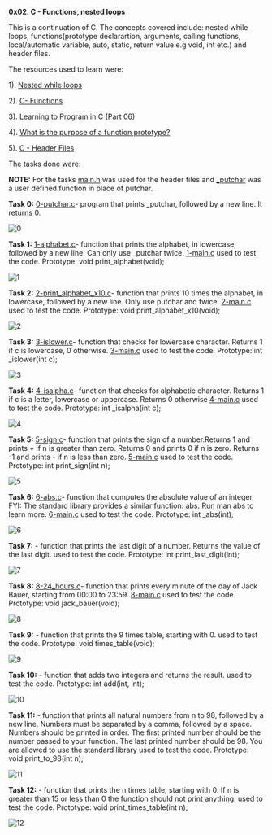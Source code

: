 **0x02. C - Functions, nested loops**

This is a continuation of C. The concepts covered include: nested while loops, functions(prototype declarartion, arguments, calling functions, local/automatic variable, auto, static, return value e.g void, int etc.) and header files.

The resources used to learn were:

1). [Nested while loops](https://www.youtube.com/watch?v=Z3iGeQ1gIss)

2). [C- Functions](https://www.tutorialspoint.com/cprogramming/c_functions.htm)

3). [Learning to Program in C (Part 06)](https://www.youtube.com/watch?v=qMlnFwYdqIw)

4). [What is the purpose of a function prototype?](https://www.geeksforgeeks.org/what-is-the-purpose-of-a-function-prototype/)

5). [C - Header Files](https://www.tutorialspoint.com/cprogramming/c_header_files.htm)

The tasks done were:

**NOTE:** For the tasks [main.h](https://github.com/Muthoni-Maryanne/alx-low_level_programming/blob/master/0x02-functions_nested_loops/main.h) was used for the header files and [_putchar](https://github.com/Muthoni-Maryanne/alx-low_level_programming/blob/master/0x02-functions_nested_loops/_putchar.c) was a user defined function in place of putchar.


**Task 0:**  [0-putchar.c](https://github.com/Muthoni-Maryanne/alx-low_level_programming/blob/master/0x02-functions_nested_loops/0-putchar.c)- program that prints _putchar, followed by a new line. It returns 0.

![0](https://github.com/Muthoni-Maryanne/alx-low_level_programming/assets/107298263/9ad67dbb-a4c3-423e-810e-62ef9f52e40e)

**Task 1:**  [1-alphabet.c](https://github.com/Muthoni-Maryanne/alx-low_level_programming/blob/master/0x02-functions_nested_loops/1-alphabet.c)- function that prints the alphabet, in lowercase, followed by a new line. Can only use _putchar twice. [1-main.c](https://github.com/Muthoni-Maryanne/alx-low_level_programming/blob/master/0x02-functions_nested_loops/1-main.c) used to test the code.
Prototype: void print_alphabet(void);

![1](https://github.com/Muthoni-Maryanne/alx-low_level_programming/assets/107298263/6b1364e2-d802-4e99-802b-c34046ff9c39)

**Task 2:**  [2-print_alphabet_x10.c](https://github.com/Muthoni-Maryanne/alx-low_level_programming/blob/master/0x02-functions_nested_loops/2-print_alphabet_x10.c)- function that prints 10 times the alphabet, in lowercase, followed by a new line. Only use putchar and twice. [2-main.c](https://github.com/Muthoni-Maryanne/alx-low_level_programming/blob/master/0x02-functions_nested_loops/2-main.c) used to test the code.
Prototype: void print_alphabet_x10(void);

![2](https://github.com/Muthoni-Maryanne/alx-low_level_programming/assets/107298263/c05e6b70-cc1c-45dd-a687-5e38a5ee4f94)

**Task 3:**  [3-islower.c](https://github.com/Muthoni-Maryanne/alx-low_level_programming/blob/master/0x02-functions_nested_loops/3-islower.c)-  function that checks for lowercase character. Returns 1 if c is lowercase, 0 otherwise. [3-main.c](https://github.com/Muthoni-Maryanne/alx-low_level_programming/blob/master/0x02-functions_nested_loops/3-main.c) used to test the code.
Prototype: int _islower(int c);

![3](https://github.com/Muthoni-Maryanne/alx-low_level_programming/assets/107298263/b8ff8b85-2daf-4e68-8644-e6a51308e54e)

**Task 4:**  [4-isalpha.c](https://github.com/Muthoni-Maryanne/alx-low_level_programming/blob/master/0x02-functions_nested_loops/4-isalpha.c)-  function that checks for alphabetic character. Returns 1 if c is a letter, lowercase or uppercase. Returns 0 otherwise
[4-main.c](https://github.com/Muthoni-Maryanne/alx-low_level_programming/blob/master/0x02-functions_nested_loops/4-main.c) used to test the code.
Prototype: int _isalpha(int c);

![4](https://github.com/Muthoni-Maryanne/alx-low_level_programming/assets/107298263/dbbbde41-1523-4217-969c-df924eb3d282)

**Task 5:**  [5-sign.c](https://github.com/Muthoni-Maryanne/alx-low_level_programming/blob/master/0x02-functions_nested_loops/5-sign.c)- function that prints the sign of a number.Returns 1 and prints + if n is greater than zero. Returns 0 and prints 0 if n is zero. Returns -1 and prints - if n is less than zero. [5-main.c](https://github.com/Muthoni-Maryanne/alx-low_level_programming/blob/master/0x02-functions_nested_loops/5-main.c) used to test the code. Prototype: int print_sign(int n);

![5](https://github.com/Muthoni-Maryanne/alx-low_level_programming/assets/107298263/f7bca79f-f6c9-4c49-b675-e7242e128dbc)


**Task 6:**  [6-abs.c](https://github.com/Muthoni-Maryanne/alx-low_level_programming/blob/master/0x02-functions_nested_loops/6-abs.c)- function that computes the absolute value of an integer. FYI: The standard library provides a similar function: abs. Run man abs to learn more. [6-main.c](https://github.com/Muthoni-Maryanne/alx-low_level_programming/blob/master/0x02-functions_nested_loops/6-main.c) used to test the code.
Prototype: int _abs(int);

![6](https://github.com/Muthoni-Maryanne/alx-low_level_programming/assets/107298263/dc295bb6-c3d8-46f5-9894-afcc40596ebb)


**Task 7:** []()- function that prints the last digit of a number. Returns the value of the last digit. []() used to test the code.
Prototype: int print_last_digit(int);

![7](https://github.com/Muthoni-Maryanne/alx-low_level_programming/assets/107298263/55951876-cb2c-4ab5-a941-d623b2b3b68d)


**Task 8:** [8-24_hours.c](https://github.com/Muthoni-Maryanne/alx-low_level_programming/blob/master/0x02-functions_nested_loops/8-24_hours.c)- function that prints every minute of the day of Jack Bauer, starting from 00:00 to 23:59. [8-main.c](https://github.com/Muthoni-Maryanne/alx-low_level_programming/blob/master/0x02-functions_nested_loops/8-main.c) used to test the code.
Prototype: void jack_bauer(void);

![8](https://github.com/Muthoni-Maryanne/alx-low_level_programming/assets/107298263/bb75ac80-9ddf-425a-a73b-f71ae5a91bc9)


**Task 9:** []()-  function that prints the 9 times table, starting with 0. []() used to test the code.
Prototype: void times_table(void); 

![9](https://github.com/Muthoni-Maryanne/alx-low_level_programming/assets/107298263/a87e8ed1-47c6-4cca-a3bf-b07d5bdd7189)


**Task 10:** []()- function that adds two integers and returns the result. []() used to test the code.
Prototype: int add(int, int);

![10](https://github.com/Muthoni-Maryanne/alx-low_level_programming/assets/107298263/7381b857-9d8c-433a-9212-1f235fb812f7)

**Task 11:** []()- function that prints all natural numbers from n to 98, followed by a new line. Numbers must be separated by a comma, followed by a space. Numbers should be printed in order. The first printed number should be the number passed to your function. The last printed number should be 98. You are allowed to use the standard library []() used to test the code.
Prototype: void print_to_98(int n);

![11](https://github.com/Muthoni-Maryanne/alx-low_level_programming/assets/107298263/e9caeae1-5940-465d-9bdb-7245b25e6d01)

**Task 12:** []()- function that prints the n times table, starting with 0. If n is greater than 15 or less than 0 the function should not print anything. []() used to test the code. 
Prototype: void print_times_table(int n);

![12](https://github.com/Muthoni-Maryanne/alx-low_level_programming/assets/107298263/24eddee4-3194-4f53-9e02-5751542d6d15)

